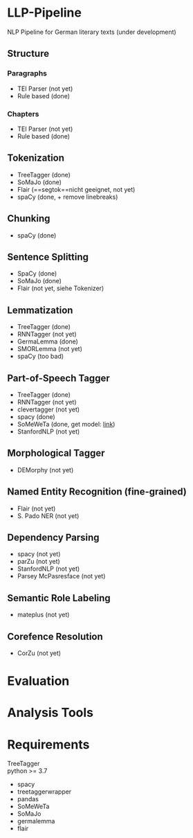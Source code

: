 # LLP-Pipeline
NLP Pipeline for German literary texts (under development)
## Structure
### Paragraphs
* TEI Parser (not yet)
* Rule based (done)
### Chapters
* TEI Parser (not yet)
* Rule based (done)
## Tokenization
* TreeTagger (done)
* SoMaJo (done)
* Flair (==segtok==nicht geeignet, not yet)
* spaCy (done, + remove linebreaks)
## Chunking
* spaCy (done)
## Sentence Splitting
* SpaCy (done)
* SoMaJo (done)
* Flair (not yet, siehe Tokenizer)
## Lemmatization
* TreeTagger (done)
* RNNTagger (not yet)
* GermaLemma (done)
* SMORLemma (not yet)
* spaCy (too bad)
## Part-of-Speech Tagger
* TreeTagger (done)
* RNNTagger (not yet)
* clevertagger (not yet)
* spacy (done)
* SoMeWeTa (done, get model: <a href="https://github.com/tsproisl/SoMeWeTa#model-files">link</a>)
* StanfordNLP (not yet)
## Morphological Tagger
* DEMorphy (not yet)
## Named Entity Recognition (fine-grained)
* Flair (not yet)
* S. Pado NER (not yet)
## Dependency Parsing
* spacy (not yet)
* parZu (not yet)
* StanfordNLP (not yet)
* Parsey McPasresface (not yet)
## Semantic Role Labeling
* mateplus (not yet)
## Corefence Resolution
* CorZu (not yet)
# Evaluation
# Analysis Tools
# Requirements
TreeTagger <br>
python >= 3.7
* spacy
* treetaggerwrapper
* pandas
* SoMeWeTa
* SoMaJo
* germalemma
* flair

